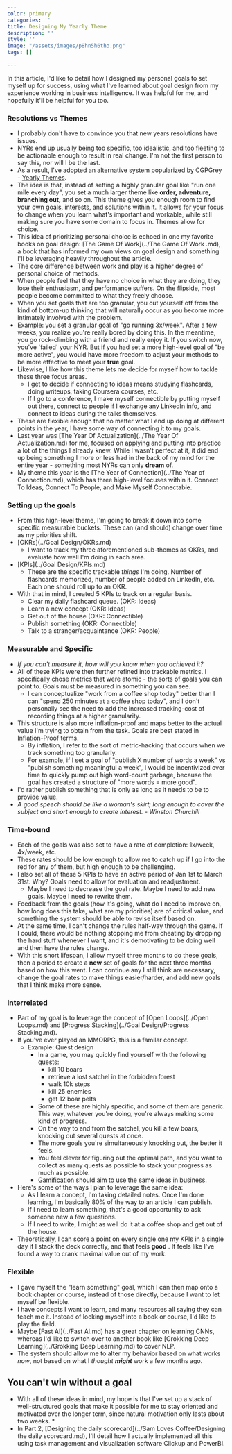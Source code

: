 ```yaml
---
color: primary
categories: ''
title: Designing My Yearly Theme
description: ''
style: ''
image: "/assets/images/p8hn5h6tho.png"
tags: []

---
```

In this article, I'd like to detail how I designed my personal goals to set myself up for success, using what I've learned about goal design from my experience working in business intelligence. It was helpful for me, and hopefully it'll be helpful for you too.

### Resolutions vs Themes

* I probably don't have to convince you that new years resolutions have issues.
* NYRs end up usually being too specific, too idealistic, and too fleeting to be actionable enough to result in real change. I'm not the first person to say this, nor will I be the last.
* As a result, I've adopted an alternative system popularized by CGPGrey - [Yearly Themes](https://www.youtube.com/watch?v=NVGuFdX5guE).
* The idea is that, instead of setting a highly granular goal like "run one mile every day", you set a much larger theme like  **order, adventure, branching out,**  and so on. This theme gives you enough room to find your own goals, interests, and solutions within it. It allows for your focus to change when you learn what's important and workable, while still making sure you have some domain to focus in. Themes allow for choice.
* This idea of prioritizing personal choice is echoed in one my favorite books on goal design: [The Game Of Work](../The Game Of Work  .md), a book that has informed my own views on goal design and something I'll be leveraging heavily throughout the article.
* The core difference between work and play is a higher degree of personal choice of methods.
* When people feel that they have no choice in what they are doing, they lose their enthusiasm, and performance suffers. On the flipside, most people become committed to what they freely choose.
* When you set goals that are too granular, you cut yourself off from the kind of bottom-up thinking that will naturally occur as you become more intimately involved with the problem.
* Example: you set a granular goal of "go running 3x/week". After a few weeks, you realize you're really bored by doing this. In the meantime, you go rock-climbing with a friend and really enjoy it. If you switch now, you've 'failed' your NYR. But if you had set a more high-level goal of "be more active", you would have more freedom to adjust your methods to be more effective to meet your **true**  goal.
* Likewise, I like how this theme lets me decide for myself how to tackle these three focus areas.
  * I get to decide if connecting to ideas means studying flashcards, doing writeups, taking Coursera courses, etc.
  * If I go to a conference, I make myself connectible by putting myself out there, connect to people if I exchange any LinkedIn info, and connect to ideas during the talks themselves.
* These are flexible enough that no matter what I end up doing at different points in the year, I have some way of connecting it to my goals.
* Last year was [The Year Of Actualization](../The Year Of Actualization.md) for me, focused on applying and putting into practice a lot of the things I already knew. While I wasn't perfect at it, it did end up being something I more or less had in the back of my mind for the entire year - something most NYRs can only **dream** of.
* My theme this year is the [The Year of Connection](../The Year of Connection.md), which has three high-level focuses within it. Connect To Ideas, Connect To People, and Make Myself Connectable.

### Setting up the goals

* From this high-level theme, I'm going to break it down into some specific measurable buckets. These can (and should) change over time as my priorities shift.
* [OKRs](../Goal Design/OKRs.md)
  * I want to track my three aforementioned sub-themes as OKRs, and evaluate how well I'm doing in each area.
* [KPIs](../Goal Design/KPIs.md)
  * These are the specific trackable _things_ I'm doing. Number of flashcards memorized, number of people added on LinkedIn, etc. Each one should roll up to an OKR.
* With that in mind, I created 5 KPIs to track on a regular basis.
  * Clear my daily flashcard queue. (OKR: Ideas)
  * Learn a new concept (OKR: Ideas)
  * Get out of the house (OKR: Connectible)
  * Publish something (OKR: Connectible)
  * Talk to a stranger/acquaintance (OKR: People)

### Measurable and Specific

* _If you can't measure it, how will you know when you achieved it?_
* All of these KPIs were then further refined into trackable metrics. I specifically chose metrics that were atomic - the sorts of goals you can point to. Goals must be measured in something you can see.
  * I can conceptualize "work from a coffee shop today" better than I can "spend 250 minutes at a coffee shop today", and I don't personally see the need to add the increased tracking-cost of recording things at a higher granularity.
* This structure is also more inflation-proof and maps better to the actual value I'm trying to obtain from the task. Goals are best stated in Inflation-Proof terms.
  * By inflation, I refer to the sort of metric-hacking that occurs when we track something too granularly.
  * For example, if I set a goal of "publish X number of words a week" vs "publish something meaningful a week", I would be incentivized over time to quickly pump out high word-count garbage, because the goal has created a structure of "more words = more good".
* I'd rather publish something that is only as long as it needs to be to provide value.
* _A good speech should be like a woman's skirt; long enough to cover the subject and short enough to create interest. - Winston Churchill_

### Time-bound

* Each of the goals was also set to have a rate of completion: 1x/week, 4x/week, etc.
* These rates should be low enough to allow me to catch up if I go into the red for any of them, but high enough to be challenging.
* I also set all of these 5 KPIs to have an active period of Jan 1st to March 31st. Why? Goals need to allow for evaluation and readjustment.
  * Maybe I need to decrease the goal rate. Maybe I need to add new goals. Maybe I need to rewrite them.
* Feedback from the goals (how it's going, what do I need to improve on, how long does this take, what are my priorities) are of critical value, and something the system should be able to revise itself based on.
* At the same time, I can't change the rules half-way through the game. If I could, there would be nothing stopping me from cheating by dropping the hard stuff whenever I want, and it's demotivating to be doing well and then have the rules change.
* With this short lifespan, I allow myself three months to do these goals, then a period to create a **new** set of goals for the next three months based on how this went. I can continue any I still think are necessary, change the goal rates to make things easier/harder, and add new goals that I think make more sense.

### Interrelated

* Part of my goal is to leverage the concept of [Open Loops](../Open Loops.md) and [Progress Stacking](../Goal Design/Progress Stacking.md).
* If you've ever played an MMORPG, this is a familar concept.
  * Example: Quest design
    * In a game, you may quickly find yourself with the following quests:
      * kill 10 boars
      * retrieve a lost satchel in the forbidden forest
      * walk 10k steps
      * kill 25 enemies
      * get 12 boar pelts
    * Some of these are highly specific, and some of them are generic. This way, whatever you're doing, you're always making some kind of progress.
    * On the way to and from the satchel, you kill a few boars, knocking out several quests at once.
    * The more goals you're simultaneously knocking out, the better it feels.
    * You feel clever for figuring out the optimal path, and you want to collect as many quests as possible to stack your progress as much as possible.
    * [Gamification](../Gamification.md) should aim to use the same ideas in business.
* Here's some of the ways I plan to leverage the same idea:
  * As I learn a concept, I'm taking detailed notes. Once I'm done learning, I'm basically 80% of the way to an article I can publish.
  * If I need to learn something, that's a good opportunity to ask someone new a few questions.
  * If I need to write, I might as well do it at a coffee shop and get out of the house.
* Theoretically, I can score a point on every single one my KPIs in a single day if I stack the deck correctly, and that feels  **good** . It feels like I've found a way to crank maximal value out of my work.

### Flexible

* I gave myself the "learn something" goal, which I can then map onto a book chapter or course, instead of those directly, because I want to let myself be flexible.
* I have concepts I want to learn, and many resources all saying they can teach me it. Instead of locking myself into a book or course, I'd like to play the field.
* Maybe [Fast AI](../Fast AI.md) has a great chapter on learning CNNs, whereas I'd like to switch over to another book like [Grokking Deep Learning](../Grokking Deep Learning.md) to cover NLP.
* The system should allow me to alter my behavior based on what works _now_, not based on what I _thought **might**_ work a few months ago.

## You can't win without a goal

* With all of these ideas in mind, my hope is that I've set up a stack of well-structured goals that make it possible for me to stay oriented and motivated over the longer term, since natural motivation only lasts about two weeks.
  * 
* In Part 2, [Designing the daily scorecard](../Sam Loves Coffee/Designing the daily scorecard.md), I'll detail how I actually implemented all this using task management and visualization software Clickup and PowerBI.